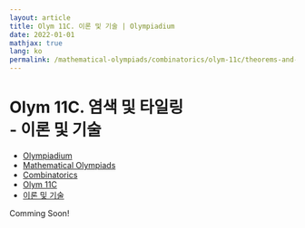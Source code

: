 ```yaml
---
layout: article
title: Olym 11C. 이론 및 기술 | Olympiadium
date: 2022-01-01
mathjax: true
lang: ko
permalink: /mathematical-olympiads/combinatorics/olym-11c/theorems-and-techniques/
---
```

# Olym 11C. 염색 및 타일링 <br> <ssup> - 이론 및 기술</ssup>

<ul class="breadcrumb">
	<li><a href="{{ site.url }}">Olympiadium</a></li> 
	<li><a href="{{ site.url }}mathematical-olympiads/">Mathematical Olympiads</a></li> 
	<li><a href="{{ site.url }}mathematical-olympiads/combinatorics/">Combinatorics</a></li> 
	<li><a href="{{ site.url }}mathematical-olympiads/combinatorics/olym-11c/">Olym 11C</a></li> 
	<li><a href="{{ site.url }}mathematical-olympiads/combinatorics/olym-11c/theorems-and-techniques/">이론 및 기술</a></li>
</ul>

Comming Soon!
